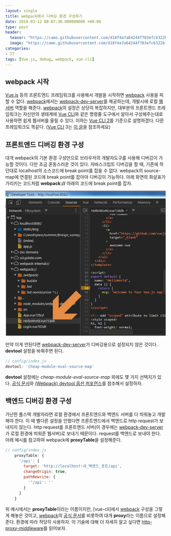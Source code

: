 ```yaml
---
layout: single
title: webpack에서 디버깅 환경 구성하기
date: 2018-03-12 08:07:30.000000000 +09:00
type: post
header:
  teaser: "https://camo.githubusercontent.com/d18f4a7a64244f703efcb322bf298dcb4ca38856/68747470733a2f2f7765627061636b2e6a732e6f72672f6173736574732f69636f6e2d7371756172652d6269672e737667"
  image: "https://camo.githubusercontent.com/d18f4a7a64244f703efcb322bf298dcb4ca38856/68747470733a2f2f7765627061636b2e6a732e6f72672f6173736574732f69636f6e2d7371756172652d6269672e737667"
categories:
- IT
tags: [Vue.js, debug, webpack, vue-cli]
---
```


## webpack 시작
[Vue.js] 등의 프론트엔드 프레임워크를 사용해서 개발을 시작하면 [webpack] 사용을 피할 수 없다. 
[webpack]에서는 [webpack-dev-server]를 제공하는데, 개발시에 로컬 [웹서버](https://developer.mozilla.org/ko/docs/Learn/Common_questions/What_is_a_web_server) 역할을 해준다. 
[webpack]의 설정은 상당히 복잡하지만, 대부분의 프론트엔드 프레임워크는 자신만의 생태계에 [Vue CLI]와 같은 명령줄 도구에서 알아서 구성해주는대로 사용하면 쉽게 웹서버를 올릴 수 있다. 
이하는 [Vue CLI 2]를 기준으로 설명하겠다. 다른 프레임워크도 똑같다. ([Vue CLI] 3는 [이 글](https://lovemewithoutall.github.io/it/vue-cli-3-webpack/)을 참조하세요)

## 프론트엔드 디버깅 환경 구성
대개 webpack의 기본 환경 구성만으로 브라우저의 개발자도구를 사용해 디버깅이 가능할 것이다. 다만 조금 혼동스러운 것이 있다. 
자바스크립트 디버깅을 할 때, 기존에 하던대로 localhost의 소스코드에 break point를 잡을 수 없다. 
webpack의 source-map에 연결된 코드에 break point를 잡아야 디버깅이 가능하다. 
아래 화면의 화살표가 가리키는 코드처럼 **webpack://** 아래의 코드에 break point를 잡자.

![webpack frontend debug](/assets/images/webpack-frontend-debug.png)

만약 이게 안된다면 [webpack-dev-server]가 디버깅용으로 설정되지 않은 것이다. 
**devtool** 설정을 바꿔주면 된다.

```javascript
// config/index.js
devtool: 'cheap-module-eval-source-map'
```

**devtool** 설정에는 *cheap-module-eval-source-map* 외에도 몇 가지 선택지가 있다. [공식 문서](https://webpack.js.org/configuration/devtool/#devtool)와 [(Webpack) devtool 옵션 퍼포먼스](https://blog.perfectacle.com/2016/11/14/webpack-devtool-option-performance/)를 참조해서 설정하자.

## 백엔드 디버깅 환경 구성
가난한 풀스택 개발자라면 로컬 환경에서 프론트엔드와 백엔드 서버를 다 띄워놓고 개발해야 한다. 이 때 별다른 설정을 안했다면 프론트엔드에서 백엔드로 http request가 보내지지 않는다. http request를 프론트엔드 서버(이 경우에는 [webpack-dev-server]가 로컬 환경에 띄워준 웹서버)로 보내기 때문이다. request를 백엔드로 보내야 한다. 아래 예시를 참고하여 webpack에 **proxyTable**을 설정해준다.

```javascript
// config/index.js
    proxyTable: {
      '/api': {
        target: 'http://localhost:내_백엔드_포트/api',
        changeOrigin: true,
        pathRewrite: {
          '^/api': ''
        }
      }
    }
```

위 예시에서는 **proxyTable**이라는 이름이지만, [vue-cli]에서 [webpack] 구성을 그렇게 해놓은 것이고, [webpack]의 [공식 문서](https://webpack.js.org/configuration/dev-server/#devserver-proxy)를 비롯하여 대개 **proxy**라는 이름으로 설정해준다. 환경에 따라 적당히 사용하자. 
이 기술에 대해 더 자세히 알고 싶다면 [http-proxy-middleware](https://github.com/chimurai/http-proxy-middleware)를 읽어보자. 

[Vue.js]: https://vuejs.org/
[webpack]: https://webpack.js.org/
[Vue CLI]: https://cli.vuejs.org/
[Vue CLI 2]: https://github.com/vuejs/vue-cli/tree/v2#vue-cli
[webpack-dev-server]: https://webpack.js.org/configuration/dev-server/